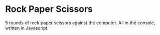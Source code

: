 # Rock Paper Scissors
5 rounds of rock paper scissors against the computer. All in the console, written in Javascript.
